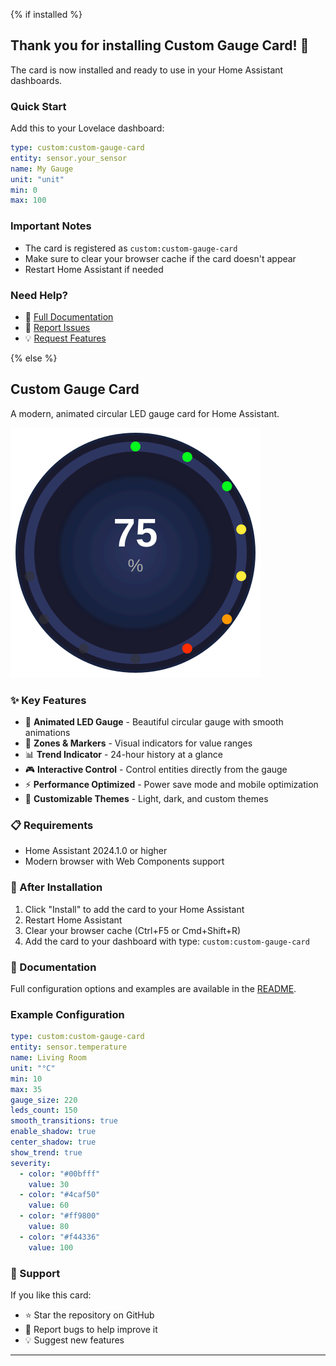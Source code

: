 {% if installed %}
## Thank you for installing Custom Gauge Card! 🎉

The card is now installed and ready to use in your Home Assistant dashboards.

### Quick Start

Add this to your Lovelace dashboard:

```yaml
type: custom:custom-gauge-card
entity: sensor.your_sensor
name: My Gauge
unit: "unit"
min: 0
max: 100
```

### Important Notes

- The card is registered as `custom:custom-gauge-card`
- Make sure to clear your browser cache if the card doesn't appear
- Restart Home Assistant if needed

### Need Help?

- 📖 [Full Documentation](https://github.com/guiohm79/custom-gauge-card/blob/main/README.md)
- 🐛 [Report Issues](https://github.com/guiohm79/custom-gauge-card/issues)
- 💡 [Request Features](https://github.com/guiohm79/custom-gauge-card/issues/new)

{% else %}
## Custom Gauge Card

A modern, animated circular LED gauge card for Home Assistant.

![Custom Gauge Card](https://raw.githubusercontent.com/guiohm79/custom-gauge-card/main/icon.svg)

### ✨ Key Features

- 🎨 **Animated LED Gauge** - Beautiful circular gauge with smooth animations
- 🎯 **Zones & Markers** - Visual indicators for value ranges
- 📊 **Trend Indicator** - 24-hour history at a glance
- 🎮 **Interactive Control** - Control entities directly from the gauge
- ⚡ **Performance Optimized** - Power save mode and mobile optimization
- 🎨 **Customizable Themes** - Light, dark, and custom themes

### 📋 Requirements

- Home Assistant 2024.1.0 or higher
- Modern browser with Web Components support

### 🚀 After Installation

1. Click "Install" to add the card to your Home Assistant
2. Restart Home Assistant
3. Clear your browser cache (Ctrl+F5 or Cmd+Shift+R)
4. Add the card to your dashboard with type: `custom:custom-gauge-card`

### 📖 Documentation

Full configuration options and examples are available in the [README](https://github.com/guiohm79/custom-gauge-card/blob/main/README.md).

### Example Configuration

```yaml
type: custom:custom-gauge-card
entity: sensor.temperature
name: Living Room
unit: "°C"
min: 10
max: 35
gauge_size: 220
leds_count: 150
smooth_transitions: true
enable_shadow: true
center_shadow: true
show_trend: true
severity:
  - color: "#00bfff"
    value: 30
  - color: "#4caf50"
    value: 60
  - color: "#ff9800"
    value: 80
  - color: "#f44336"
    value: 100
```

### 🌟 Support

If you like this card:
- ⭐ Star the repository on GitHub
- 🐛 Report bugs to help improve it
- 💡 Suggest new features

---
